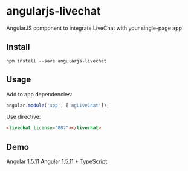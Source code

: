 # angularjs-livechat
AngularJS component to integrate LiveChat with your single-page app

## Install
```
npm install --save angularjs-livechat
```

## Usage

Add to app dependencies:
```js
angular.module('app', ['ngLiveChat']);
```

Use directive:
```html
<livechat license="007"></livechat>
```

## Demo

[Angular 1.5.11](https://plnkr.co/edit/hYina5WL7tWZqKQ4CrmK?p=preview)
[Angular 1.5.11 + TypeScript](https://plnkr.co/edit/brRjM0ZbS581mhTKreOr?p=preview)
